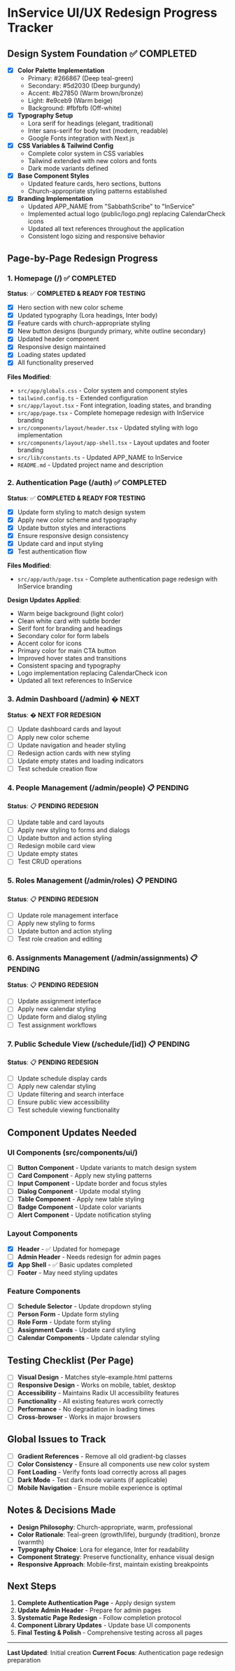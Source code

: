 # InService UI/UX Redesign Progress Tracker

## Design System Foundation ✅ COMPLETED
- [x] **Color Palette Implementation**
  - Primary: #266867 (Deep teal-green)
  - Secondary: #5d2030 (Deep burgundy) 
  - Accent: #b27850 (Warm brown/bronze)
  - Light: #e9ceb9 (Warm beige)
  - Background: #fbfbfb (Off-white)
- [x] **Typography Setup**
  - Lora serif for headings (elegant, traditional)
  - Inter sans-serif for body text (modern, readable)
  - Google Fonts integration with Next.js
- [x] **CSS Variables & Tailwind Config**
  - Complete color system in CSS variables
  - Tailwind extended with new colors and fonts
  - Dark mode variants defined
- [x] **Base Component Styles**
  - Updated feature cards, hero sections, buttons
  - Church-appropriate styling patterns established
- [x] **Branding Implementation**
  - Updated APP_NAME from "SabbathScribe" to "InService"
  - Implemented actual logo (public/logo.png) replacing CalendarCheck icons
  - Updated all text references throughout the application
  - Consistent logo sizing and responsive behavior

## Page-by-Page Redesign Progress

### 1. Homepage (/) ✅ COMPLETED
**Status**: ✅ **COMPLETED & READY FOR TESTING**
- [x] Hero section with new color scheme
- [x] Updated typography (Lora headings, Inter body)
- [x] Feature cards with church-appropriate styling
- [x] New button designs (burgundy primary, white outline secondary)
- [x] Updated header component
- [x] Responsive design maintained
- [x] Loading states updated
- [x] All functionality preserved

**Files Modified**:
- `src/app/globals.css` - Color system and component styles
- `tailwind.config.ts` - Extended configuration
- `src/app/layout.tsx` - Font integration, loading states, and branding
- `src/app/page.tsx` - Complete homepage redesign with InService branding
- `src/components/layout/header.tsx` - Updated styling with logo implementation
- `src/components/layout/app-shell.tsx` - Layout updates and footer branding
- `src/lib/constants.ts` - Updated APP_NAME to InService
- `README.md` - Updated project name and description

### 2. Authentication Page (/auth) ✅ COMPLETED
**Status**: ✅ **COMPLETED & READY FOR TESTING**
- [x] Update form styling to match design system
- [x] Apply new color scheme and typography
- [x] Update button styles and interactions
- [x] Ensure responsive design consistency
- [x] Update card and input styling
- [x] Test authentication flow

**Files Modified**:
- `src/app/auth/page.tsx` - Complete authentication page redesign with InService branding

**Design Updates Applied**:
- Warm beige background (light color)
- Clean white card with subtle border
- Serif font for branding and headings
- Secondary color for form labels
- Accent color for icons
- Primary color for main CTA button
- Improved hover states and transitions
- Consistent spacing and typography
- Logo implementation replacing CalendarCheck icon
- Updated all text references to InService

### 3. Admin Dashboard (/admin) � NEXT
**Status**: � **NEXT FOR REDESIGN**
- [ ] Update dashboard cards and layout
- [ ] Apply new color scheme
- [ ] Update navigation and header styling
- [ ] Redesign action cards with new styling
- [ ] Update empty states and loading indicators
- [ ] Test schedule creation flow

### 4. People Management (/admin/people) 📋 PENDING
**Status**: 📋 **PENDING REDESIGN**
- [ ] Update table and card layouts
- [ ] Apply new styling to forms and dialogs
- [ ] Update button and action styling
- [ ] Redesign mobile card view
- [ ] Update empty states
- [ ] Test CRUD operations

### 5. Roles Management (/admin/roles) 📋 PENDING
**Status**: 📋 **PENDING REDESIGN**
- [ ] Update role management interface
- [ ] Apply new styling to forms
- [ ] Update button and action styling
- [ ] Test role creation and editing

### 6. Assignments Management (/admin/assignments) 📋 PENDING
**Status**: 📋 **PENDING REDESIGN**
- [ ] Update assignment interface
- [ ] Apply new calendar styling
- [ ] Update form and dialog styling
- [ ] Test assignment workflows

### 7. Public Schedule View (/schedule/[id]) 📋 PENDING
**Status**: 📋 **PENDING REDESIGN**
- [ ] Update schedule display cards
- [ ] Apply new calendar styling
- [ ] Update filtering and search interface
- [ ] Ensure public view accessibility
- [ ] Test schedule viewing functionality

## Component Updates Needed

### UI Components (src/components/ui/)
- [ ] **Button Component** - Update variants to match design system
- [ ] **Card Component** - Apply new styling patterns
- [ ] **Input Component** - Update border and focus styles
- [ ] **Dialog Component** - Update modal styling
- [ ] **Table Component** - Apply new table styling
- [ ] **Badge Component** - Update color variants
- [ ] **Alert Component** - Update notification styling

### Layout Components
- [x] **Header** - ✅ Updated for homepage
- [ ] **Admin Header** - Needs redesign for admin pages
- [x] **App Shell** - ✅ Basic updates completed
- [ ] **Footer** - May need styling updates

### Feature Components
- [ ] **Schedule Selector** - Update dropdown styling
- [ ] **Person Form** - Update form styling
- [ ] **Role Form** - Update form styling
- [ ] **Assignment Cards** - Update card styling
- [ ] **Calendar Components** - Update calendar styling

## Testing Checklist (Per Page)
- [ ] **Visual Design** - Matches style-example.html patterns
- [ ] **Responsive Design** - Works on mobile, tablet, desktop
- [ ] **Accessibility** - Maintains Radix UI accessibility features
- [ ] **Functionality** - All existing features work correctly
- [ ] **Performance** - No degradation in loading times
- [ ] **Cross-browser** - Works in major browsers

## Global Issues to Track
- [ ] **Gradient References** - Remove all old gradient-bg classes
- [ ] **Color Consistency** - Ensure all components use new color system
- [ ] **Font Loading** - Verify fonts load correctly across all pages
- [ ] **Dark Mode** - Test dark mode variants (if applicable)
- [ ] **Mobile Navigation** - Ensure mobile experience is optimal

## Notes & Decisions Made
- **Design Philosophy**: Church-appropriate, warm, professional
- **Color Rationale**: Teal-green (growth/life), burgundy (tradition), bronze (warmth)
- **Typography Choice**: Lora for elegance, Inter for readability
- **Component Strategy**: Preserve functionality, enhance visual design
- **Responsive Approach**: Mobile-first, maintain existing breakpoints

## Next Steps
1. **Complete Authentication Page** - Apply design system
2. **Update Admin Header** - Prepare for admin pages
3. **Systematic Page Redesign** - Follow completion protocol
4. **Component Library Updates** - Update base UI components
5. **Final Testing & Polish** - Comprehensive testing across all pages

---
**Last Updated**: Initial creation
**Current Focus**: Authentication page redesign preparation
